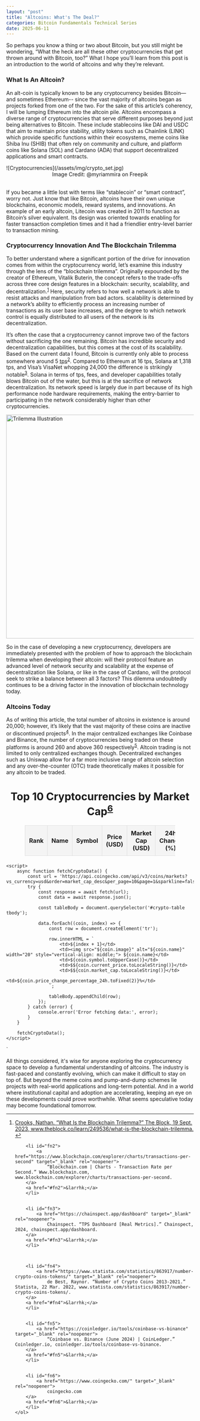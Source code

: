 ```yaml
---
layout: "post"
title: "Altcoins: What's The Deal?"
categories: Bitcoin Fundamentals Technical Series
date: 2025-06-11
---
```


<p>So perhaps you know a thing or two about Bitcoin, but you still might be wondering, “What the heck are all these other cryptocurrencies that get thrown around with Bitcoin, too?” What I hope you’ll learn from this post is an introduction to the world of altcoins and why they’re relevant.</p>


<div class="intro">
<h3>What Is An Altcoin?</h3>

<p>An alt-coin is typically known to be any cryptocurrency besides Bitcoin—and sometimes Ethereum-- since the vast majority of altcoins began as projects forked from one of the two. For the sake of this article’s coherency, I will be lumping Ethereum into the altcoin pile. Altcoins encompass a diverse range of cryptocurrencies that serve different purposes beyond just being alternatives to Bitcoin. These include stablecoins like DAI and USDC that aim to maintain price stability, utility tokens such as Chainlink (LINK) which provide specific functions within their ecosystems, meme coins like Shiba Inu (SHIB) that often rely on community and culture, and platform coins like Solana (SOL) and Cardano (ADA) that support decentralized applications and smart contracts.</p>
</div>
![Cryptocurrencies](/assets/img/crypto_set.jpg)<center>Image Credit: @myriammira on Freepik</center>

<br>

<p>If you became a little lost with terms like “stablecoin” or “smart contract”, worry not. Just know that like Bitcoin, altcoins have their own unique blockchains, economic models, reward systems, and innovations. An example of an early altcoin, Litecoin was created in 2011 to function as Bitcoin’s silver equivalent. Its design was oriented towards enabling for faster transaction completion times and it had a friendlier entry-level barrier to transaction mining.</p>


<h3>Cryptocurrency Innovation And The Blockchain Trilemma</h3>

<p>To better understand where a significant portion of the drive for innovation comes from within the cryptocurrency world, let’s examine this industry through the lens of the “blockchain trilemma”. Originally expounded by the creator of Ethereum, Vitalik Buterin, the concept refers to the trade-offs across three core design features in a blockchain: security, scalability, and decentralization.<sup><a href="#fn1" id="ref1">1</a></sup> Here, security refers to how well a network is able to resist attacks and manipulation from bad actors. scalability is determined by a network’s ability to efficiently process an increasing number of transactions as its user base increases, and the degree to which network control is equally distributed to all users of the network is its decentralization.</p>

<p>It’s often the case that a cryptocurrency cannot improve two of the factors without sacrificing the one remaining. Bitcoin has incredible security and decentralization capabilities, but this comes at the cost of its scalability. Based on the current data I found, Bitcoin is currently only able to process somewhere around 5 <abbr title="Transactions Per Second">tps</abbr><sup><a href="#fn2" id="ref2">2</a></sup>. Compared to Ethereum at 16 tps, Solana at 1,318 tps, and Visa’s VisaNet whopping 24,000 the difference is strikingly notable<sup><a href="#fn3" id="ref3">3</a></sup>. Solana in terms of tps, fees, and developer capabilities totally blows Bitcoin out of the water, but this is at the sacrifice of network decentralization. Its network speed is largely due in part because of its high performance node hardware requirements, making the entry-barrier to participating in the network considerably higher than other cryptocurrencies.</p>



<img src="/assets/img/trilemma.png" 
        alt="Trilemma Illustration" 
        width="600" 
        height="600" 
        style="display: block; margin: 0 auto" />


<p>So in the case of developing a new cryptocurrency, developers are immediately presented with the problem of how to approach the blockchain trilemma when developing their altcoin: will their protocol feature an advanced level of network security and scalability at the expense of decentralization like Solana, or like in the case of Cardano, will the protocol seek to strike a balance between all 3 factors? This dilemma undoubtedly continues to be a driving factor in the innovation of blockchain technology today.</p>

<h3>Altcoins Today</h3>

<p>As of writing this article, the total number of altcoins in existence is around 20,000; however, it’s likely that the vast majority of these coins are inactive or discontinued projects<sup><a href="#fn4" id="ref4">4</a></sup>. In the major centralized exchanges like Coinbase and Binance, the number of cryptocurrencies being traded on these platforms is around 260 and above 360 respectively<sup><a href="#fn5" id="ref5">5</a></sup>. Altcoin trading is not limited to only centralized exchanges though. Decentralized exchanges such as Uniswap allow for a far more inclusive range of altcoin selection and any over-the-counter (OTC) trade theoretically makes it possible for any altcoin to be traded.</p>


<html lang="en">
<head>
    <meta charset="UTF-8">
    <title>Top 10 Cryptocurrencies by Market Cap</title>
    <style>
        table {
            width: 80%;
            border-collapse: collapse;
            margin: 20px auto;
        }
        th, td {
            padding: 10px;
            border: 1px solid #ddd;
            text-align: center;
        }
        th {
            background-color: #f4f4f4;
        }
    </style>
</head>
<body>
    <h1 style="text-align:center;">Top 10 Cryptocurrencies by Market Cap<sup><a href="#fn6" id="ref6">6</a></sup></h1>
    <table id="crypto-table">
        <thead>
            <tr>
                <th>Rank</th>
                <th>Name</th>
                <th>Symbol</th>
                <th>Price (USD)</th>
                <th>Market Cap (USD)</th>
                <th>24h Change (%)</th>
            </tr>
        </thead>
        <tbody>
            <!-- Data will be inserted here -->
        </tbody>
    </table>

    <script>
        async function fetchCryptoData() {
            const url = 'https://api.coingecko.com/api/v3/coins/markets?vs_currency=usd&order=market_cap_desc&per_page=10&page=1&sparkline=false';
            try {
                const response = await fetch(url);
                const data = await response.json();

                const tableBody = document.querySelector('#crypto-table tbody');

                data.forEach((coin, index) => {
                    const row = document.createElement('tr');

                    row.innerHTML = `
                        <td>${index + 1}</td>
                        <td><img src="${coin.image}" alt="${coin.name}" width="20" style="vertical-align: middle;"> ${coin.name}</td>
                        <td>${coin.symbol.toUpperCase()}</td>
                        <td>$${coin.current_price.toLocaleString()}</td>
                        <td>$${coin.market_cap.toLocaleString()}</td>
                        <td>${coin.price_change_percentage_24h.toFixed(2)}%</td>
                    `;

                    tableBody.appendChild(row);
                });
            } catch (error) {
                console.error('Error fetching data:', error);
            }
        }

        fetchCryptoData();
    </script>
</body>
</html>`

<p>All things considered, it's wise for anyone exploring the cryptocurrency space to develop a fundamental understanding of altcoins. The industry is fast-paced and constantly evolving, which can make it difficult to stay on top of. But beyond the meme coins and pump-and-dump schemes lie projects with real-world applications and long-term potential. And in a world where institutional capital and adoption are accelerating, keeping an eye on these developments could prove worthwhile. What seems speculative today may become foundational tomorrow.</p>



<div class="fn">
	<hr>
	<ol>
		<li id="fn1">
			<a href="https://www.theblock.co/learn/249536/what-is-the-blockchain-trilemma" target="_blank" rel="noopener">
				Crooks, Nathan. “What Is the Blockchain Trilemma?” The Block, 19 Sept. 2023, www.theblock.co/learn/249536/what-is-the-blockchain-trilemma. 
		</a>
		<a href="#fn1">&larrhk;</a>
		</li>
	
	
		<li id="fn2">
			<a href="https://www.blockchain.com/explorer/charts/transactions-per-second" target="_blank" rel="noopener">
				“Blockchain.com | Charts - Transaction Rate per Second.” Www.blockchain.com, www.blockchain.com/explorer/charts/transactions-per-second.
		</a>
		<a href="#fn2">&larrhk;</a>
		</li>
		
		
		<li id="fn3">
			<a href="https://chainspect.app/dashboard" target="_blank" rel="noopener">
				Chainspect. “TPS Dashboard [Real Metrics].” Chainspect, 2024, chainspect.app/dashboard. 
		</a>
		<a href="#fn3">&larrhk;</a>
		</li>
		
		
		
		<li id="fn4">
			<a href="https://www.statista.com/statistics/863917/number-crypto-coins-tokens/" target="_blank" rel="noopener">
				de Best, Raynor. “Number of Crypto Coins 2013-2021.” Statista, 22 Mar. 2022, www.statista.com/statistics/863917/number-crypto-coins-tokens/. 
		</a>
		<a href="#fn4">&larrhk;</a>
		</li>
		
		
		<li id="fn5">
			<a href="https://coinledger.io/tools/coinbase-vs-binance" target="_blank" rel="noopener">
				“Coinbase vs. Binance (June 2024) | CoinLedger.” Coinledger.io, coinledger.io/tools/coinbase-vs-binance. 
		</a>
		<a href="#fn5">&larrhk;</a>
		</li>
		
		
		<li id="fn6">
			<a href="https://www.coingecko.com/" target="_blank" rel="noopener">
				coingecko.com
		</a>
		<a href="#fn6">&larrhk;</a>
		</li>
	</ol>
</div>
